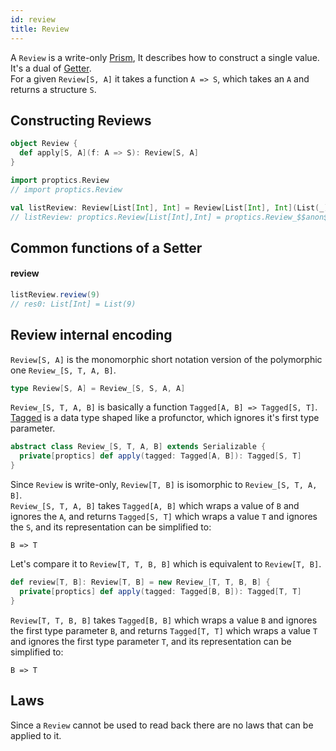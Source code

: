 ```yaml
---
id: review
title: Review
---
```


A `Review` is a write-only <a href="/Proptics/docs/optics/prism" target="_blank">Prism</a>, It
describes how to construct a single value. It's a dual of <a href="/Proptics/docs/optics/getter" target="_blank">Getter</a>.<br/>
For a given `Review[S, A]` it takes a function `A => S`, which takes an `A` and returns a structure `S`.

## Constructing Reviews

```scala
object Review {
  def apply[S, A](f: A => S): Review[S, A]
}
```

```scala
import proptics.Review
// import proptics.Review 

val listReview: Review[List[Int], Int] = Review[List[Int], Int](List(_))
// listReview: proptics.Review[List[Int],Int] = proptics.Review_$$anon$5@a6255a
```

## Common functions of a Setter

#### review
```scala
listReview.review(9)
// res0: List[Int] = List(9)
```

## Review internal encoding

`Review[S, A]` is the monomorphic short notation version of the polymorphic one `Review_[S, T, A, B]`.

```scala
type Review[S, A] = Review_[S, S, A, A]
``` 

`Review_[S, T, A, B]` is basically a function `Tagged[A, B] => Tagged[S, T]`. [Tagged](/Proptics/docs/data-types/tagged) is a data type shaped like a profunctor, which ignores it's first type parameter.

```scala
abstract class Review_[S, T, A, B] extends Serializable {
  private[proptics] def apply(tagged: Tagged[A, B]): Tagged[S, T]
}
```

Since `Review` is write-only, `Review[T, B]` is isomorphic to `Review_[S, T, A, B]`.</br>
`Review_[S, T, A, B]` takes `Tagged[A, B]` which wraps a value of `B` and  ignores the `A`, and returns `Tagged[S, T]` 
 which wraps a value `T` and ignores the `S`,  and its representation can be simplified to:

```
B => T
```
Let's compare it to `Review[T, T, B, B]` which is equivalent to `Review[T, B]`.</br> 

```scala
def review[T, B]: Review[T, B] = new Review_[T, T, B, B] {
  private[proptics] def apply(tagged: Tagged[B, B]): Tagged[T, T] 
}
```

`Review[T, T, B, B]` takes `Tagged[B, B]` which wraps a value `B` and  ignores the first type parameter `B`, and returns `Tagged[T, T]` which wraps a value `T` and ignores the first type parameter `T`, 
and its representation can be simplified to:

```
B => T
```

## Laws

Since a `Review` cannot be used to read back there are no laws that can be applied to it.
